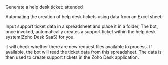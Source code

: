 Generate a help desk ticket: attended

Automating the creation of help desk tickets using data from an Excel sheet: 

Input support ticket data in a spreadsheet and place it in a folder,
The bot, once invoked, automatically creates a support ticket within the help desk system(Zoho Desk SaaS) for you.

it will check whether there are new request files available to process. If available, the bot will read the ticket data from this spreadsheet.
The data is then used to create support tickets in the Zoho Desk application.
